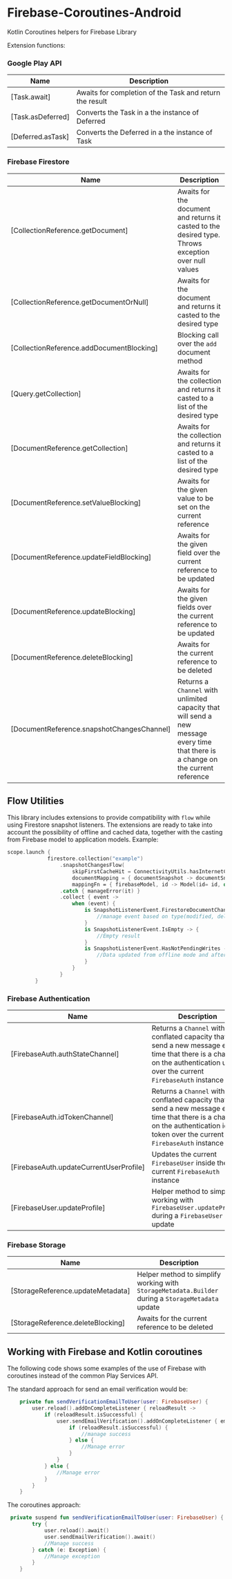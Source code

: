 # Firebase-Coroutines-Android
Kotlin Coroutines helpers for Firebase Library

Extension functions:

### Google Play API

| **Name** | **Description**
| -------- | ---------------
| [Task.await] | Awaits for completion of the Task and return the result
| [Task.asDeferred] | Converts the Task in a the instance of Deferred
| [Deferred.asTask] | Converts the Deferred in a the instance of Task

### Firebase Firestore

| **Name** | **Description**
| -------- | ---------------
| [CollectionReference.getDocument] | Awaits for the document and returns it casted to the desired type. Throws exception over null values
| [CollectionReference.getDocumentOrNull] | Awaits for the document and returns it casted to the desired type
| [CollectionReference.addDocumentBlocking] | Blocking call over the `add` document method
| [Query.getCollection] | Awaits for the collection and returns it casted to a list of the  desired type
| [DocumentReference.getCollection] | Awaits for the collection and returns it casted to a list of the  desired type
| [DocumentReference.setValueBlocking] | Awaits for the given value to be set on the current reference
| [DocumentReference.updateFieldBlocking] | Awaits for the given field over the current reference to be updated
| [DocumentReference.updateBlocking] | Awaits for the given fields over the current reference to be updated
| [DocumentReference.deleteBlocking] | Awaits for the current reference to be deleted
| [DocumentReference.snapshotChangesChannel] | Returns a `Channel` with unlimited capacity that will send a new message every time that there is a change on the current reference

## Flow Utilities
This library includes extensions to provide compatibility with `flow` while using Firestore snapshot listeners. The extensions are ready to take into account
the possibility of offline and cached data, together with the casting from Firebase model to application models. Example:
```kotlin
scope.launch {
             firestore.collection("example")
                 .snapshotChangesFlow(
                     skipFirstCacheHit = ConnectivityUtils.hasInternetConnection(context),
                     documentMapping = { documentSnapshot -> documentSnapshot.toObject(FirebaseModel::class.java) },
                     mappingFn = { firebaseModel, id -> Model(id= id, data = firebaseModel) })
                 .catch { manageError(it) }
                 .collect { event ->
                     when (event) {
                         is SnapshotListenerEvent.FirestoreDocumentChanges -> {
                             //manage event based on type(modified, deleted, added)
                         }
                         is SnapshotListenerEvent.IsEmpty -> {
                             //Empty result
                         }
                         is SnapshotListenerEvent.HasNotPendingWrites -> {
                             //Data updated from offline mode and after connect to internet there is no needed changes
                         }
                     }
                 }
         }
```
### Firebase Authentication

| **Name** | **Description**
| -------- | ---------------
| [FirebaseAuth.authStateChannel] | Returns a `Channel` with conflated capacity that will send a new message every time that there is a change on the authentication user over the current `FirebaseAuth` instance
| [FirebaseAuth.idTokenChannel] | Returns a `Channel` with conflated capacity that will send a new message every time that there is a change on the authentication id token over the current `FirebaseAuth` instance
| [FirebaseAuth.updateCurrentUserProfile] | Updates the current `FirebaseUser` inside the current `FirebaseAuth` instance
| [FirebaseUser.updateProfile] | Helper method to simplify working with `FirebaseUser.updateProfile` during a `FirebaseUser` update

### Firebase Storage

| **Name** | **Description**
| -------- | ---------------
| [StorageReference.updateMetadata] | Helper method to simplify working with `StorageMetadata.Builder` during a `StorageMetadata` update
| [StorageReference.deleteBlocking] | Awaits for the current reference to be deleted

## Working with Firebase and Kotlin coroutines

The following code shows some examples of the use of Firebase with coroutines instead of the common Play Services API.

The standard approach for send an email verification would be:

```kotlin
    private fun sendVerificationEmailToUser(user: FirebaseUser) {
        user.reload().addOnCompleteListener { reloadResult ->
            if (reloadResult.isSuccessful) {
                user.sendEmailVerification().addOnCompleteListener { emailResult ->
                    if (reloadResult.isSuccessful) {
                        //manage success
                    } else {
                        //Manage error
                    }
                }
            } else {
                //Manage error
            }
        }
    }
```

The coroutines approach:
```kotlin
 private suspend fun sendVerificationEmailToUser(user: FirebaseUser) {
        try {
            user.reload().await()
            user.sendEmailVerification().await()
            //Manage success
        } catch (e: Exception) {
            //Manage exception
        }
    }
```
